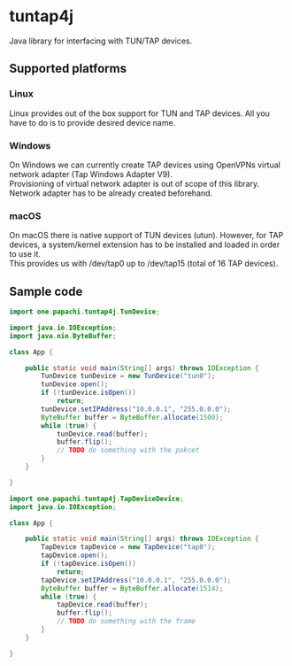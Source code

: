 # tuntap4j
Java library for interfacing with TUN/TAP devices.

## Supported platforms

### Linux
Linux provides out of the box support for TUN and TAP devices. All you have to do is to provide desired device name.

### Windows
On Windows we can currently create TAP devices using OpenVPNs virtual network adapter (Tap Windows Adapter V9).<br>
Provisioning of virtual network adapter is out of scope of this library. Network adapter has to be already created beforehand.

### macOS
On macOS there is native support of TUN devices (utun).
However, for TAP devices, a system/kernel extension has to be installed and loaded in order to use it.<br>
This provides us with /dev/tap0 up to /dev/tap15 (total of 16 TAP devices).

## Sample code

```java
import one.papachi.tuntap4j.TunDevice;

import java.io.IOException;
import java.nio.ByteBuffer;

class App {

    public static void main(String[] args) throws IOException {
        TunDevice tunDevice = new TunDevice("tun0");
        tunDevice.open();
        if (!tunDevice.isOpen())
            return;
        tunDevice.setIPAddress("10.0.0.1", "255.0.0.0");
        ByteBuffer buffer = ByteBuffer.allocate(1500);
        while (true) {
            tunDevice.read(buffer);
            buffer.flip();
            // TODO do something with the pakcet
        }
    }

}
```
```java
import one.papachi.tuntap4j.TapDeviceDevice;
import java.io.IOException;

class App {

    public static void main(String[] args) throws IOException {
        TapDevice tapDevice = new TapDevice("tap0");
        tapDevice.open();
        if (!tapDevice.isOpen())
            return;
        tapDevice.setIPAddress("10.0.0.1", "255.0.0.0");
        ByteBuffer buffer = ByteBuffer.allocate(1514);
        while (true) {
            tapDevice.read(buffer);
            buffer.flip();
            // TODO do something with the frame
        }
    }

}
```
